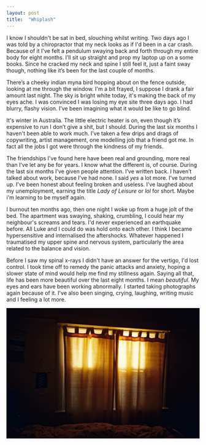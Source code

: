 ```yaml
---
layout: post
title:  "Whiplash"
---
```

I know I shouldn't be sat in bed, slouching whilst writing. Two days ago I was told by a chiropractor that my neck looks as if I'd been in a car crash. Because of it I've felt a pendulum swaying back and forth through my entire body for eight months. I’ll sit up straight and prop my laptop up on a some books. Since he cracked my neck and spine I still feel it, just a faint sway though, nothing like it’s been for the last couple of months. 

There’s a cheeky indian myna bird hopping about on the fence outside, looking at me through the window. I'm a bit frayed, I suppose I drank a fair amount last night. The sky is bright white today, it's making the back of my eyes ache. I was convinced I was losing my eye site three days ago. I had blurry, flashy vision. I’ve been imagining what it would be like to go blind.

It's winter in Australia. The little electric heater is on, even though it’s expensive to run I don’t give a shit, but I should. During the last six months I haven't been able to work much. I’ve taken a few drips and drags of copywriting, artist management, one modelling job that a friend got me. In fact all the jobs I got were through the kindness of my friends. 

The friendships I've found here have been real and grounding, more real than I’ve let any be for years. I know what the different is, of course. During the last six months I’ve given people attention. I’ve written back. I haven’t talked about work, because I’ve had none. I said *yes* a lot more. I’ve turned up. I’ve been honest about feeling broken and useless. I’ve laughed about my unemployment, earning the title *Lady of Leisure* or *lol* for short. Maybe i'm learning to be myself again.

I burnout ten months ago, then one night I woke up from a huge jolt of the bed. The apartment was swaying, shaking, crumbling, I could hear my neighbour's screams and tears. I'd never experienced an earthquake before. All Luke and I could do was hold onto each other. I think I became hypersensitive and internalised the aftershocks. Whatever happened I traumatised my upper spine and nervous system, particularly the area related to the balance and vision.

Before I saw my spinal x-rays I didn't have an answer for the vertigo, I'd lost control. I took time off to remedy the panic attacks and anxiety, hoping a slower state of mind would help me find my stillness again. Saying all that, life has been more beautiful over the last eight months. I mean *beautiful*. My eyes and ears have been working abnormally. I started taking photographs again because of it. I've also been singing, crying, laughing, writing music and I feeling a lot more.

![The light shining through the bedroom window](/img/australia/abbotsford-bedroom-light.jpg "The bedroom window")